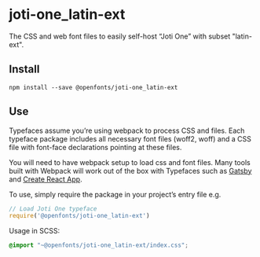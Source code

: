 
# joti-one_latin-ext

The CSS and web font files to easily self-host “Joti One” with subset "latin-ext".

## Install

`npm install --save @openfonts/joti-one_latin-ext`

## Use

Typefaces assume you’re using webpack to process CSS and files. Each typeface
package includes all necessary font files (woff2, woff) and a CSS file with
font-face declarations pointing at these files.

You will need to have webpack setup to load css and font files. Many tools built
with Webpack will work out of the box with Typefaces such as [Gatsby](https://github.com/gatsbyjs/gatsby)
and [Create React App](https://github.com/facebookincubator/create-react-app).

To use, simply require the package in your project’s entry file e.g.

```javascript
// Load Joti One typeface
require('@openfonts/joti-one_latin-ext')
```

Usage in SCSS:
```scss
@import "~@openfonts/joti-one_latin-ext/index.css";
```
